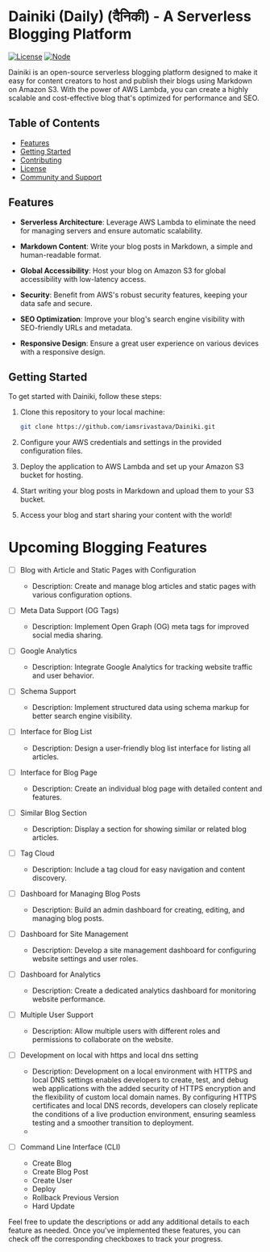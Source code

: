 # Dainiki (Daily) (दैनिकी) - A Serverless Blogging Platform

[![License][License-Image]][License-Url] [![Node](https://img.shields.io/badge/-Node.js-808080?logo=node.js&colorA=404040&logoColor=66cc33)](https://www.npmjs.com/package/preferred-node-version)


Dainiki is an open-source serverless blogging platform designed to make it easy for content creators to host and publish their blogs using Markdown on Amazon S3. With the power of AWS Lambda, you can create a highly scalable and cost-effective blog that's optimized for performance and SEO.

[License-Url]: https://www.apache.org/licenses/LICENSE-2.0
[License-Image]: https://img.shields.io/badge/License-Apache2-blue.svg

## Table of Contents

- [Features](./docs/features.md)
- [Getting Started](./docs/getting-started.md)
- [Contributing](./docs/contributing.md)
- [License](./docs/license.md)
- [Community and Support](./docs/community.md)
  
## Features

- **Serverless Architecture**: Leverage AWS Lambda to eliminate the need for managing servers and ensure automatic scalability.

- **Markdown Content**: Write your blog posts in Markdown, a simple and human-readable format.

- **Global Accessibility**: Host your blog on Amazon S3 for global accessibility with low-latency access.

- **Security**: Benefit from AWS's robust security features, keeping your data safe and secure.

- **SEO Optimization**: Improve your blog's search engine visibility with SEO-friendly URLs and metadata.

- **Responsive Design**: Ensure a great user experience on various devices with a responsive design.


## Getting Started

To get started with Dainiki, follow these steps:

1. Clone this repository to your local machine:

   ```bash
   git clone https://github.com/iamsrivastava/Dainiki.git
2. Configure your AWS credentials and settings in the provided configuration files.

3. Deploy the application to AWS Lambda and set up your Amazon S3 bucket for hosting.

4. Start writing your blog posts in Markdown and upload them to your S3 bucket.

5. Access your blog and start sharing your content with the world!

# Upcoming Blogging Features
- [ ] Blog with Article and Static Pages with Configuration
  - Description: Create and manage blog articles and static pages with various configuration options.

- [ ] Meta Data Support (OG Tags)
  - Description: Implement Open Graph (OG) meta tags for improved social media sharing.

- [ ] Google Analytics
  - Description: Integrate Google Analytics for tracking website traffic and user behavior.

- [ ] Schema Support
  - Description: Implement structured data using schema markup for better search engine visibility.

- [ ] Interface for Blog List
  - Description: Design a user-friendly blog list interface for listing all articles.

- [ ] Interface for Blog Page
  - Description: Create an individual blog page with detailed content and features.

- [ ] Similar Blog Section
  - Description: Display a section for showing similar or related blog articles.

- [ ] Tag Cloud
  - Description: Include a tag cloud for easy navigation and content discovery.

- [ ] Dashboard for Managing Blog Posts
  - Description: Build an admin dashboard for creating, editing, and managing blog posts.

- [ ] Dashboard for Site Management
  - Description: Develop a site management dashboard for configuring website settings and user roles.

- [ ] Dashboard for Analytics
  - Description: Create a dedicated analytics dashboard for monitoring website performance.

- [ ] Multiple User Support
  - Description: Allow multiple users with different roles and permissions to collaborate on the website.

- [ ] Development on local with https and local dns setting
  - Description: Development on a local environment with HTTPS and local DNS settings enables developers to create,
    test, and debug web applications with the added security of HTTPS encryption and the flexibility of custom local
    domain names. By configuring HTTPS certificates and local DNS records, developers can closely replicate the
    conditions of a live production environment, ensuring seamless testing and a smoother transition to deployment.
  -
- [ ] Command Line Interface (CLI)
  - Create Blog
  - Create Blog Post
  - Create User
  - Deploy
  - Rollback Previous Version
  - Hard Update

Feel free to update the descriptions or add any additional details to each feature as needed. Once you've implemented these features, you can check off the corresponding checkboxes to track your progress.

